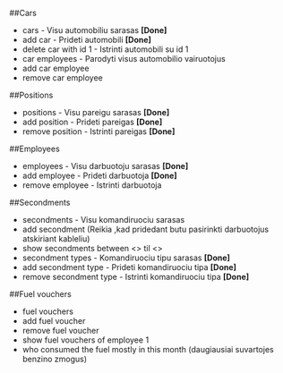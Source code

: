 ##Cars

- cars - Visu automobiliu sarasas **[Done]**
- add car - Prideti automobili **[Done]**
- delete car with id 1 - Istrinti automobili su id 1
- car employees - Parodyti visus automobilio vairuotojus
- add car employee
- remove car employee


##Positions

- positions - Visu pareigu sarasas **[Done]**
- add position - Prideti pareigas **[Done]**
- remove position - Istrinti pareigas **[Done]**

##Employees

- employees - Visu darbuotoju sarasas **[Done]**
- add employee - Prideti darbuotoja **[Done]**
- remove employee - Istrinti darbuotoja

##Secondments

- secondments - Visu komandiruociu sarasas
- add secondment (Reikia ,kad pridedant butu pasirinkti darbuotojus atskiriant kableliu)
- show secondments between <> til <>
- secondment types - Komandiruociu tipu sarasas **[Done]**
- add secondment type - Prideti komandiruociu tipa **[Done]**
- remove secondment type - Istrinti komandiruociu tipa **[Done]**

##Fuel vouchers
- fuel vouchers
- add fuel voucher
- remove fuel voucher
- show fuel vouchers of employee 1
- who consumed the fuel mostly in this month (daugiausiai suvartojes benzino zmogus)
